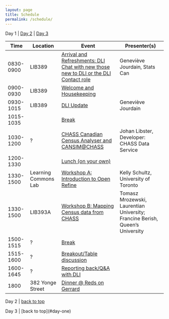 ```yaml
---
layout: page
title: Schedule
permalink: /schedule/
---
```


<a name="day-one">Day 1</a> | [Day 2](#day-two) | [Day 3](#day-three)
<table class="one">
  <thead>
    <tr>
	<th class="hour">Time</th>
	<th class="loc">Location</th>
	<th class="session">Event</th>
	<th class="name">Presenter(s)</th>
    </tr>
  </thead>
  <tbody>
    <tr>
	<td>0830-0900</td>
	<td>LIB389</td>
	<td><a name="1-1" href="/program#1-1">Arrival and Refreshments: DLI Chat with new those new to DLI or the DLI Contact role</a></td>
	<td>Geneviève Jourdain, Stats Can</td>
    </tr>
    <tr>
    <td>0900-0930</td>
    <td>LIB389</td>
    <td><a name="1-2" href="/program#1-2">Welcome and Housekeeping</a></td>
    <td></td>
    </tr>
    <tr>
    <td>0930-1015</td>
    <td>LIB389</td>
    <td><a name="1-3" href="/program#1-3">DLI Update</a></td>
    <td>Geneviève Jourdain</td>
    </tr>
    <tr>
    <td>1015-1035</td>
    <td></td>
    <td><a name="1-4" href="/program#1-4">Break</a></td>
    <td></td>
    </tr>
    <tr>
    <td>1030-1200</td>
    <td>?</td>
    <td><a name="1-5" href="/program#1-5">CHASS Canadian Census Analyser and CANSIM@CHASS</a></td>
    <td>Johan Libster, Developer: CHASS Data Service</td>
    </tr>
    <tr>
    <td>1200-1330</td>
    <td></td>
    <td><a name="1-6" href="/program#1-6">Lunch (on your own)</a></td>
    <td></td>
    </tr>
    <tr>
    <td>1330-1500</td>
    <td>Learning Commons Lab</td>
    <td><a name="1-7a" href="/program#1-7a">Workshop A: Introduction to Open Refine</a></td>
    <td>Kelly Schultz, University of Toronto</td>
    </tr>
    <tr>
    <td>1330-1500</td>
    <td>LIB393A</td>
    <td><a name="1-7b" href="/program#1-7b">Workshop B: Mapping Census data from CHASS</a></td>
    <td>Tomasz Mrozewski, Laurentian University; Francine Berish, Queen’s University</td>
    </tr>
    <tr>
    <td>1500-1515</td>
    <td>?</td>
    <td><a name="1-8" href="/program#1-8">Break</a></td>
    <td></td>
    </tr>
    <tr>
    <td>1515-1600</td>
    <td>?</td>
    <td><a name="1-9" href="/program#1-9">Breakout/Table discussion</a></td>
    <td></td>
    </tr>
    <tr>
    <td>1600-1645</td>
    <td>?</td>
    <td><a name="1-10" href="/program#1-10">Reporting back/Q&A with DLI</a></td>
    <td></td>
    </tr>
    <tr>
    <td>1800</td>
    <td>382 Yonge Street</td>
    <td><a name="1-11" href="/program#1-11">Dinner @ Reds on Gerrard</a></td>
    <td></td>
    </tr>
  </tbody>
</table>

<a name="day-two">Day 2</a> | [back to top](#day-one)
<p></p>
<a name="day-three">Day 3</a> | [back to top](#day-one)
<p></p>
